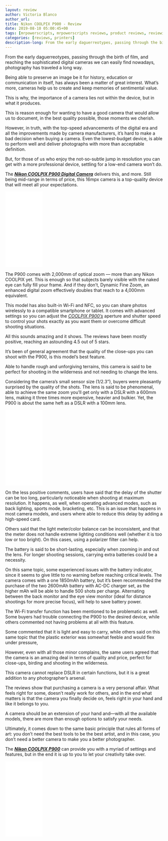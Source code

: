 ```yaml
---
layout: review
author: Victoria Blanco
author_url: 
title: Nikon COOLPIX P900 - Review
date: 2019-08-10 05:00:45+00
tags: [mrpowerscripts, mrpowerscripts reviews, product reviews, reviewing amazon products, amazon product]
categories: [reviews, printers]
description-long: From the early daguerreotypes, passing through the birth of film, and reaching the sophisticated digital cameras we can easily find nowadays, photography has traveled a long way. Being able to preserve an image be it for history, education or communication in itself, has always been a matter of great interest. What’s more, cameras help us to create and keep memories of sentimental value.This is why, the importance of a camera lies not within the device, but in what it produces.
---
```


From the early daguerreotypes, passing through the birth of film, and reaching the sophisticated digital cameras we can easily find nowadays, photography has traveled a long way.

Being able to preserve an image be it for history, education or communication in itself, has always been a matter of great interest. What’s more, cameras help us to create and keep memories of sentimental value.

This is why, the importance of a camera lies not within the device, but in what it produces.

This is reason enough for wanting to have a good camera that would allow us to document, in the best quality possible, those moments we cherish.

However, in truth, with the top-speed advancements of the digital era and all the improvements made by camera manufacturers, it’s hard to make a bad decision when buying a camera. Even the lowest-budget device, is able to perform well and deliver photographs with more than acceptable definition.

But, for those of us who enjoy the not-so-subtle jump in resolution you can get with a more professional device, settling for a low-end camera won’t do.

The [***Nikon COOLPIX P900 Digital Camera***](https://www.amazon.com/Nikon-COOLPIX-Digital-Camera-Optical/dp/B00U2W4JEY/ref=as_li_ss_tl?ie=UTF8&linkCode=ll1&tag=mrpowerscript-20&linkId=72d50f3adabb637063ff74c0c00b7b59&language=en_US) delivers this, and more. Still being mid-range in terms of price, this 16mpx camera is a top-quality device that will meet all your expectations.

<iframe style="width:120px;height:240px;" marginwidth="0" marginheight="0" scrolling="no" frameborder="0" src="//ws-na.amazon-adsystem.com/widgets/q?ServiceVersion=20070822&OneJS=1&Operation=GetAdHtml&MarketPlace=US&source=ss&ref=as_ss_li_til&ad_type=product_link&tracking_id=mrpowerscript-20&language=en_US&marketplace=amazon&region=US&placement=B00U2W4JEY&asins=B00U2W4JEY&linkId=87d75a3ff5a610f5f834c79d7e387b25&show_border=true&link_opens_in_new_window=true"></iframe>

The P900 comes with 2,000mm of optical zoom — more than any Nikon COOLPIX yet. This is enough so that subjects barely visible with the naked eye can fully fill your frame. And if they don’t, Dynamic Fine Zoom, an enhanced digital zoom effectively doubles that reach to a 4,000mm equivalent.

This model has also built-in Wi-Fi and NFC, so you can share photos wirelessly to a compatible smartphone or tablet. It comes with advanced settings so you can adjust the [*COOLPIX P900’s*](https://www.amazon.com/Nikon-COOLPIX-Digital-Camera-Optical/dp/B00U2W4JEY/ref=as_li_ss_tl?ie=UTF8&linkCode=ll1&tag=mrpowerscript-20&linkId=72d50f3adabb637063ff74c0c00b7b59&language=en_US) aperture and shutter speed to control your shots exactly as you want them or overcome difficult shooting situations.

All this sounds amazing and it shows. The reviews have been mostly positive, reaching an astounding 4.5 out of 5 stars.

It’s been of general agreement that the quality of the close-ups you can shoot with the P900, is this model’s best feature.

Able to handle rough and unforgiving terrains, this camera is said to be perfect for shooting in the wilderness and not needing to change the lens.

Considering the camera’s small sensor size (1/2.3”), buyers were pleasantly surprised by the quality of the shots. The lens is said to be phenomenal, able to achieve the same zoom you’ll get only with a DSLR with a 600mm lens, making it three times more expensive, heavier and bulkier. Yet, the P900 is about the same heft as a DSLR with a 100mm lens.

<iframe style="width:120px;height:240px;" marginwidth="0" marginheight="0" scrolling="no" frameborder="0" src="//ws-na.amazon-adsystem.com/widgets/q?ServiceVersion=20070822&OneJS=1&Operation=GetAdHtml&MarketPlace=US&source=ss&ref=as_ss_li_til&ad_type=product_link&tracking_id=mrpowerscript-20&language=en_US&marketplace=amazon&region=US&placement=B00U2W4JEY&asins=B00U2W4JEY&linkId=87d75a3ff5a610f5f834c79d7e387b25&show_border=true&link_opens_in_new_window=true"></iframe>

On the less positive comments, users have said that the delay of the shutter can be too long, particularly noticeable when shooting at maximum resolution. It happens, as well, when operating advanced modes, such as back lighting, sports mode, bracketing, etc. This is an issue that happens in most camera models, and users where able to reduce this delay by adding a high-speed card.

Others said that the light meter/color balance can be inconsistent, and that the meter does not handle extreme lighting conditions well (whether it is too low or too bright). On this cases, using a polarizer filter can help.

The battery is said to be short-lasting, especially when zooming in and out the lens. For longer shooting sessions, carrying extra batteries could be a necessity.

On this same topic, some experienced issues with the battery indicator, since it seems to give little to no warning before reaching critical levels. The camera comes with a one 1850mAh battery, but it’s been recommended the purchase of the two 2600mAh battery with AC-DC charger set, as the higher mAh will be able to handle 500 shots per charge. Alternating between the back monitor and the eye view monitor (ideal for distance shootings for more precise focus), will help to save battery power.

The Wi-Fi transfer function has been mentioned to be problematic as well. Some buyers had trouble connecting the P900 to the desired device, while others commented not having problems at all with this feature.

Some commented that it is light and easy to carry, while others said on this same topic that the plastic exterior was somewhat feeble and would flex under pressure,

However, even with all those minor complains, the same users agreed that the camera is an amazing deal in terms of quality and price, perfect for close-ups, birding and shooting in the wilderness.

This camera cannot replace DSLR in certain functions, but it is a great addition to any photographer’s arsenal.

The reviews show that purchasing a camera is a very personal affair. What feels right for some, doesn’t really work for others, and in the end what matters is that the camera you finally decide on, feels right in your hand and like it belongs to you.

A camera should be an extension of your hand and—with all the available models, there are more than enough options to satisfy your needs.

Ultimately, it comes down to the same basic principle that rules all forms of art: you don’t need the best tools to be the best artist, and in this case, you don’t need a better camera to make you a better photographer.

The [***Nikon COOLPIX P900***](https://www.amazon.com/Nikon-COOLPIX-Digital-Camera-Optical/dp/B00U2W4JEY/ref=as_li_ss_tl?ie=UTF8&linkCode=ll1&tag=mrpowerscript-20&linkId=72d50f3adabb637063ff74c0c00b7b59&language=en_US) can provide you with a myriad of settings and features, but in the end it is up to you to let your creativity take over.

<iframe style="width:120px;height:240px;" marginwidth="0" marginheight="0" scrolling="no" frameborder="0" src="//ws-na.amazon-adsystem.com/widgets/q?ServiceVersion=20070822&OneJS=1&Operation=GetAdHtml&MarketPlace=US&source=ss&ref=as_ss_li_til&ad_type=product_link&tracking_id=mrpowerscript-20&language=en_US&marketplace=amazon&region=US&placement=B00U2W4JEY&asins=B00U2W4JEY&linkId=87d75a3ff5a610f5f834c79d7e387b25&show_border=true&link_opens_in_new_window=true"></iframe>
